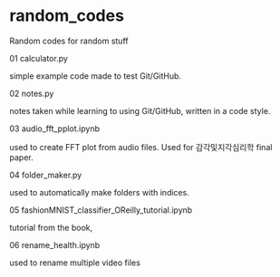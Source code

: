 # random_codes
Random codes for random stuff

01 calculator.py

simple example code made to test Git/GitHub.

02 notes.py

notes taken while learning to using Git/GitHub, written in a code style.

03 audio_fft_pplot.ipynb

used to create FFT plot from audio files. Used for 감각및지각심리학 final paper.

04 folder_maker.py

used to automatically make folders with indices.

05 fashionMNIST_classifier_OReilly_tutorial.ipynb

tutorial from the book, <Strengthening Deep Neural Networks>

06 rename_health.ipynb
  
used to rename multiple video files
